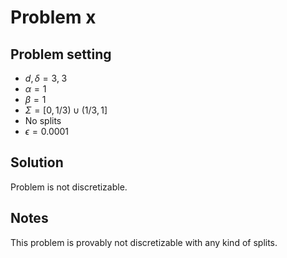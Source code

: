 # Problem x

## Problem setting
- $d, \delta = 3, \; 3$
- $\alpha=1$
- $\beta=1$
- $\Sigma=[0, 1/3) \cup (1/3, 1]$
- No splits
- $\epsilon = 0.0001$

## Solution
Problem is not discretizable.








## Notes
This problem is provably not discretizable with any kind of splits.
